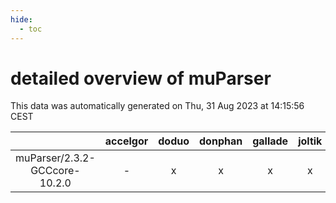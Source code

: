 ```yaml
---
hide:
  - toc
---
```


detailed overview of muParser
=============================


This data was automatically generated on Thu, 31 Aug 2023 at 14:15:56 CEST  

| |accelgor|doduo|donphan|gallade|joltik|skitty|swalot|victini|
| :---: | :---: | :---: | :---: | :---: | :---: | :---: | :---: | :---: |
|muParser/2.3.2-GCCcore-10.2.0|-|x|x|x|x|x|x|x|
